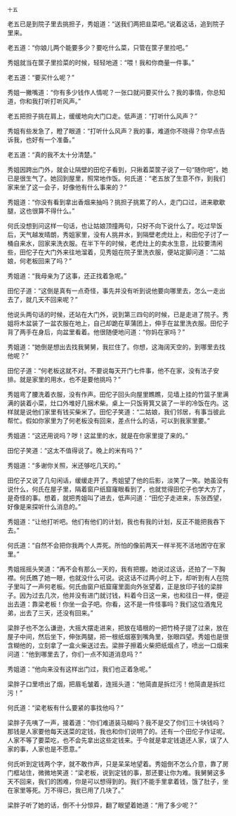     十五 

   老五已是到院子里去挑担子，秀姐道：“送我们两把韭菜吧。”说着这话，追到院子里来。

   老五道：“你娘儿两个能要多少？要吃什么菜，只管在筐子里捡吧。”

   秀姐就当在筐子里捡菜的时候，轻轻地道：“喂！我和你商量一件事。”

   老五道：“要买什么呢？”

   秀姐一撇嘴道：“你有多少钱作人情呢？一张口就问要买什么？我的事情，你总知道，你和我打听打听风声。”

   老五把担子挑在肩上，缓缓地向大门口走。低声道：“打听什么风声？”

   秀姐有些发急了，瞪了眼道：“打听什么风声？我的事，难道你不晓得？你早点告诉我，也好有一个准备。”

   老五道：“真的我不太十分清楚。”

   秀姐因跨出门外，就会让隔壁的田佗子看到，只揪着菜筐子说了一句“随你吧”，她已是很生气了。她回到屋里，照常地作饭。何氏道：“老五放了生意不作，到我们家来坐了这一会子，好像他有什么事来的？”

   秀姐道：“你没有看到拿出香烟来抽吗？挑担子挑累了的人，走门口过，进来歇歇腿，这也很算不得什么。”

   何氏没想到问这样一句话，也让姑娘顶撞两句，只好不向下说什么了。吃过早饭后，天气越发晴朗，秀姐家里，没有人挑井水，到隔壁老虎灶上，和田佗子讨了一桶自来水，回家来洗衣服。在半下午的时候，老虎灶上的卖水生意，比较要清闲些，田佗子在大门外来往地溜着，见秀姐在院子里洗衣服，便站定脚问道：“二姑娘，何老板回来了吗？”

   秀姐道：“我母亲为了这事，还正找着急呢。”

   田佗子道：“这倒是真有一点奇怪，事先并没有听到说他要向哪里去，怎么一走出去了，就几天不回来呢？”

   他说头两句话的时候，还站在大门外，说到第三四句的时候，已是走进了院子。秀姐将木盆装了一盆农服在地上，自己却跪在草蒲团上，伸手在盆里洗衣服。田佗子背了两手在身后，向盆里看着。他很随便地问道：“你妈在家吗？”

   秀姐道：“她倒是想出去找我舅舅，我拦住了。你想，这海阔天空的，到哪里去找他呢？”

   田佗子道：“何老板这就不对。不要说每天开门七件事，他不在家，没有法子安排。就是家里的用水，也不是要他挑吗？”

   秀姐弯了腰洗着衣服，没有作声。田佗子回头向屋里瞧瞧，见墙上挂的竹篮子里满满的装着小菜，灶口外堆好几捆术柴。桌上一只饭筲箕又装了一半的冷饭在内。这样就是说他们家里有钱买柴米了。田佗子笑道：“二姑娘，我们邻居，有事当彼此帮忙。假如你家里为了何老板没有回来，差点什么的话，可以到我家里要。”

   秀姐道：“这还用说吗？哕！这盆里的水，就是在你家里提了来的。”

   田佗子笑道：“这太不值得说了。晚上的米有吗？”

   秀姐道：“多谢你关照，米还够吃几天的。”

   田佗子又说了几句闲话，缓缓走开了。秀姐望了他的后影，淡笑了一笑。她虽没有说什么，何氏在屋子里，隔着窗户纸窟窿眼看到了，也就觉得田佗子也学大方了，是奇怪的事。想着，就把秀姐叫了进去，低声问道：“田佗子走进来，东张西望，好像是来探听什么消息的。”

   秀姐道：“让他打听吧。他们有他们的计划，我也有我的计划，反正不能把我吞下去。”

   何氏道：“自然不会把你我两个人弄死。所怕的像前两天一样半死不活地困守在家里。”

   秀姐摇摇头笑道：“再不会有那么一天的，我有把握。她说过这话，还拍了一下胸襟。何氏瞧了她一眼，也就没什么可说。说这话不过两小时上下，却听到有人在院子里叫了一声何老板。何氏由窗户纸窟窿里面向外张望着，正是放印子钱的梁胖子。因为过去几次，他并没有进门就讨钱，料着今日这一来，也和往日一样，便迎出去道：靠梁老板！你坐一会子吧。你看，这不是一件怪事吗？我们这位酒鬼兄弟，出去了三天，还没有回来。”

   梁胖子也不怎么谦逊，大摇大摆走进来，把放在墙根的一把竹椅子提了过来，放在屋子中间，然后坐下，伸张两腿，把一根纸烟塞到嘴角里，张眼四望。秀姐也是很含糊他的，立刻拿了一盒火柴送过去。梁胖子擦着火柴把纸烟点了，喷出一口烟来问道：“他到哪里去了，你们一点不知道消息吗？”

   秀姐道：“他向来没有这样出门过，我们也正着急呢。”

   梁胖子口里喷出了烟，把眉毛皱着，连摇头道：“他简直是拆烂污！他简直是拆烂污！”

   何氏道：“梁老板有什么要紧的事找他吗？”

   梁胖子先咦了一声，接着道：“你们难道装马糊吗？我不是交了你们三十块钱吗？那钱是人家要他每天送菜的定钱，我也和你们说明了的。还有一个田佗子作证呢。人家不等了要菜吃，也不会先拿出这些定钱来。于今就是拿定钱退还人家，误了人家的事，人家也是不愿意。”

   何氏听到定钱两个字，就不敢作声，只是呆呆地望着。秀姐倒不怎么介意，靠了房门框站住，微微地笑道：“梁老板，说到定钱的事，那还要让你为难。我舅舅这多天不回来，我们的困难，你是可以想得到的。我们不能手里拿着钱，饿了肚子，坐在家里等死。万不得已，我已用了几块了。”

   梁胖子听了她的话，倒不十分惊异，翻了眼望着她道：“用了多少呢？”

